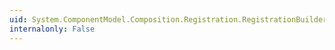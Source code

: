 ```yaml
---
uid: System.ComponentModel.Composition.Registration.RegistrationBuilder.#ctor
internalonly: False
---
```

